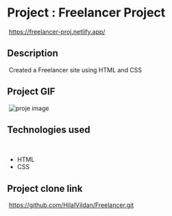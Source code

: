 # Project : Freelancer Project
​
https://freelancer-proj.netlify.app/

## Description
​
Created a Freelancer site using HTML and CSS
​
## Project GIF
​
![proje image](/MTVideo.gif)

## Technologies used
​
- HTML
​
- CSS


## Project clone link
​
https://github.com/HilalVildan/Freelancer.git